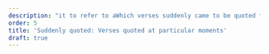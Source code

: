 ```yaml
---
description: "it to refer to aWhich verses suddenly came to be quoted frequently in response to events?"
order: 5
title: 'Suddenly quoted: Verses quoted at particular moments'
draft: true
---
```

